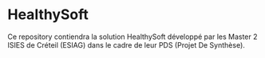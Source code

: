# HealthySoft
Ce repository contiendra la solution HealthySoft développé par les Master 2 ISIES de Créteil (ESIAG) dans le cadre de leur PDS (Projet De Synthèse).
